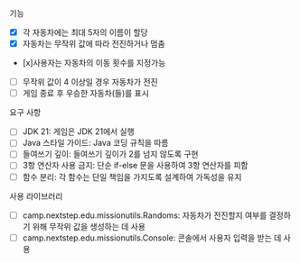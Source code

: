 기능
- [x] 각 자동차에는 최대 5자의 이름이 할당
- [x] 자동차는 무작위 값에 따라 전진하거나 멈춤
- [x]사용자는 자동차의 이동 횟수를 지정가능 
- [ ] 무작위 값이 4 이상일 경우 자동차가 전진
- [ ] 게임 종료 후 우승한 자동차(들)를 표시

요구 사항
- [ ] JDK 21: 게임은 JDK 21에서 실행
- [ ] Java 스타일 가이드: Java 코딩 규칙을 따름
- [ ] 들여쓰기 깊이: 들여쓰기 깊이가 2를 넘지 않도록 구현
- [ ] 3항 연산자 사용 금지: 단순 if-else 문을 사용하여 3항 연산자를 피함
- [ ] 함수 분리: 각 함수는 단일 책임을 가지도록 설계하여 가독성을 유지

사용 라이브러리
- [ ] camp.nextstep.edu.missionutils.Randoms: 자동차가 전진할지 여부를 결정하기 위해 무작위 값을 생성하는 데 사용
- [ ] camp.nextstep.edu.missionutils.Console: 콘솔에서 사용자 입력을 받는 데 사용